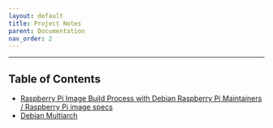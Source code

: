 ```yaml
---
layout: default
title: Project Notes
parent: Documentation
nav_order: 2
---
```

---------------------------------------------------------------------------------------------------
## Table of Contents

- [Raspberry Pi Image Build Process with Debian Raspberry Pi Maintainers / Raspberry Pi image specs](https://salsa.debian.org/raspi-team/image-specs) 
- [Debian Multiarch](https://wiki.debian.org/Multiarch/)










